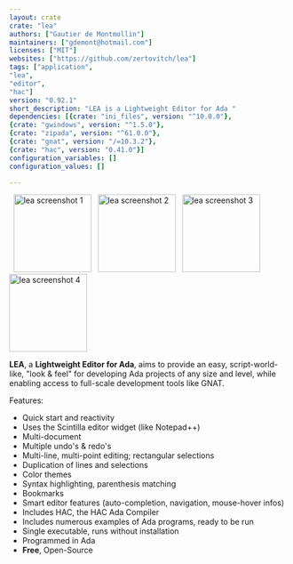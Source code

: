 ```yaml
---
layout: crate
crate: "lea"
authors: ["Gautier de Montmollin"]
maintainers: ["gdemont@hotmail.com"]
licenses: ["MIT"]
websites: ["https://github.com/zertovitch/lea"]
tags: ["application",
"lea",
"editor",
"hac"]
version: "0.92.1"
short_description: "LEA is a Lightweight Editor for Ada "
dependencies: [{crate: "ini_files", version: "^10.0.0"},
{crate: "gwindows", version: "^1.5.0"},
{crate: "zipada", version: "^61.0.0"},
{crate: "gnat", version: "/=10.3.2"},
{crate: "hac", version: "0.41.0"}]
configuration_variables: []
configuration_values: []

---
```

&nbsp; <a target="_blank" href="https://a.fsdn.com/con/app/proj/l-e-a/screenshots/sudo_new-0c7d4c58.png"    ><img src="https://a.fsdn.com/con/app/proj/l-e-a/screenshots/sudo_new-0c7d4c58.png"     alt="lea screenshot 1" width="auto" height="140"></a>
&nbsp; <a target="_blank" href="https://a.fsdn.com/con/app/proj/l-e-a/screenshots/mandel_new-f3219868.png"  ><img src="https://a.fsdn.com/con/app/proj/l-e-a/screenshots/mandel_new-f3219868.png"   alt="lea screenshot 2" width="auto" height="140"></a>
&nbsp; <a target="_blank" href="https://a.fsdn.com/con/app/proj/l-e-a/screenshots/lea_ubu-912c5456.png"     ><img src="https://a.fsdn.com/con/app/proj/l-e-a/screenshots/lea_ubu-912c5456.png"      alt="lea screenshot 3" width="auto" height="140"></a>
&nbsp; <a target="_blank" href="https://a.fsdn.com/con/app/proj/l-e-a/screenshots/ext_edit_new-28fcf374.png"><img src="https://a.fsdn.com/con/app/proj/l-e-a/screenshots/ext_edit_new-28fcf374.png" alt="lea screenshot 4" width="auto" height="140"></a>

**LEA**, a **Lightweight Editor for Ada**, aims to provide an easy, script-world-like, "look & feel" for developing Ada projects of any size and level, while enabling access to full-scale development tools like GNAT.

Features:

* Quick start and reactivity
* Uses the Scintilla editor widget (like Notepad++)
* Multi-document
* Multiple undo's & redo's
* Multi-line, multi-point editing; rectangular selections
* Duplication of lines and selections
* Color themes
* Syntax highlighting, parenthesis matching
* Bookmarks
* Smart editor features (auto-completion, navigation, mouse-hover infos)
* Includes HAC, the HAC Ada Compiler
* Includes numerous examples of Ada programs, ready to be run
* Single executable, runs without installation
* Programmed in Ada
* **Free**, Open-Source


